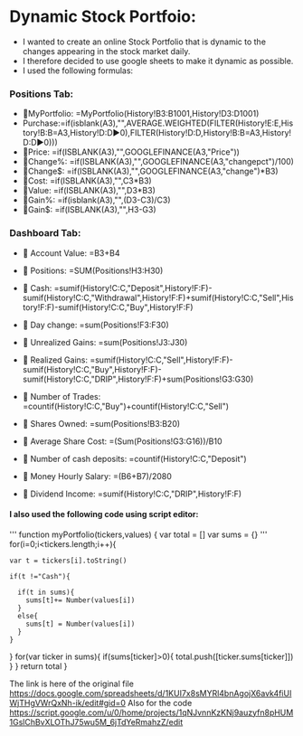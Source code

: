 # Dynamic Stock Portfoio:

* I wanted to create an online Stock Portfolio that is dynamic to the changes appearing in the stock market daily.
* I therefore decided to use google sheets to make it dynamic as possible.
* I used the following formulas:

### Positions Tab:
* 🔸MyPortfolio: =MyPortfolio(History!B3:B1001,History!D3:D1001)    
* Purchase:=if(isblank(A3),"",AVERAGE.WEIGHTED(FILTER(History!E:E,History!B:B=A3,History!D:D▶0),FILTER(History!D:D,History!B:B=A3,History!D:D▶0)))
* 🔸Price: =if(ISBLANK(A3),"",GOOGLEFINANCE(A3,"Price"))
* 🔸Change%: =if(ISBLANK(A3),"",GOOGLEFINANCE(A3,"changepct")/100)
* 🔸Change$: =if(ISBLANK(A3),"",GOOGLEFINANCE(A3,"change")*B3)
* 🔸Cost: =if(ISBLANK(A3),"",C3*B3)
* 🔸Value: =if(ISBLANK(A3),"",D3*B3)
* 🔸Gain%: =if(isblank(A3),"",(D3-C3)/C3)
* 🔸Gain$: =if(ISBLANK(A3),"",H3-G3)
      
### Dashboard Tab:
* 🔸 Account Value: =B3+B4
* 🔸 Positions: =SUM(Positions!H3:H30)
* 🔸 Cash: =sumif(History!C:C,"Deposit",History!F:F)-sumif(History!C:C,"Withdrawal",History!F:F)+sumif(History!C:C,"Sell",History!F:F)-sumif(History!C:C,"Buy",History!F:F)

* 🔸 Day change: =sum(Positions!F3:F30)
* 🔸 Unrealized Gains: =sum(Positions!J3:J30)
* 🔸 Realized Gains: =sumif(History!C:C,"Sell",History!F:F)-sumif(History!C:C,"Buy",History!F:F)-sumif(History!C:C,"DRIP",History!F:F)+sum(Positions!G3:G30)

* 🔸 Number of Trades: =countif(History!C:C,"Buy")+countif(History!C:C,"Sell")
* 🔸 Shares Owned: =sum(Positions!B3:B20)
* 🔸 Average Share Cost: =(Sum(Positions!G3:G16))/B10
* 🔸 Number of cash deposits: =countif(History!C:C,"Deposit")
* 🔸 Money Hourly Salary: =(B6+B7)/2080
* 🔸 Dividend Income: =sumif(History!C:C,"DRIP",History!F:F)

#### I also used the following code using script editor:

''' function myPortfolio(tickers,values) {
   var total = []
   var sums = {}
'''
   for(i=0;i<tickers.length;i++){

    var t = tickers[i].toString()

    if(t !="Cash"){

      if(t in sums){
        sums[t]+= Number(values[i])
      }
      else{
        sums[t] = Number(values[i])
      }
    }
   }
   for(var ticker in sums){
      if(sums[ticker]>0){
        total.push([ticker.sums[ticker]])
      }
   }
   return total
}


The link is here of the original file https://docs.google.com/spreadsheets/d/1KUI7x8sMYRl4bnAgojX6avk4fiUIWjTHgVWrQxNh-ik/edit#gid=0
Also for the code https://script.google.com/u/0/home/projects/1qNJvnnKzKNj9auzyfn8pHUM1GslChBvXLOThJ75wu5M_6jTdYeRmahzZ/edit
